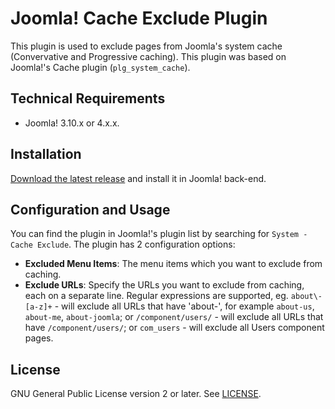# Joomla! Cache Exclude Plugin

This plugin is used to exclude pages from Joomla's system cache (Convervative and Progressive caching). This plugin was based on Joomla!'s Cache plugin (`plg_system_cache`).

## Technical Requirements

 * Joomla! 3.10.x or 4.x.x.

## Installation

[Download the latest release](https://github.com/cmextension/joomla-cache-exclude/releases/) and install it in Joomla! back-end.

## Configuration and Usage

You can find the plugin in Joomla!'s plugin list by searching for `System - Cache Exclude`. The plugin has 2 configuration options:

 * **Excluded Menu Items**: The menu items which you want to exclude from caching.
 * **Exclude URLs**: Specify the URLs you want to exclude from caching, each on a separate line. Regular expressions are supported, eg. `about\-[a-z]+` - will exclude all URLs that have 'about-', for example `about-us`, `about-me`, `about-joomla`; or `/component/users/` - will exclude all URLs that have `/component/users/`; or `com_users` - will exclude all Users component pages.

## License

GNU General Public License version 2 or later. See [LICENSE](LICENSE).